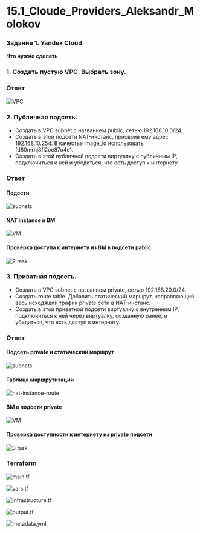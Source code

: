 # 15.1_Cloude_Providers_Aleksandr_Molokov

### Задание 1. Yandex Cloud 

**Что нужно сделать**

### 1. Создать пустую VPC. Выбрать зону.

### Ответ

![VPC](https://github.com/ALEMOLOKOV/15.1_Cloude_Providers_Aleksandr_Molokov/assets/109212419/8cb60b89-ca66-4dd4-bf67-b5a5a29f00c3)

### 2. Публичная подсеть.

 - Создать в VPC subnet с названием public, сетью 192.168.10.0/24.
 - Создать в этой подсети NAT-инстанс, присвоив ему адрес 192.168.10.254. В качестве image_id использовать fd80mrhj8fl2oe87o4e1.
 - Создать в этой публичной подсети виртуалку с публичным IP, подключиться к ней и убедиться, что есть доступ к интернету.

### Ответ

#### Подсети
![subnets](https://github.com/ALEMOLOKOV/15.1_Cloude_Providers_Aleksandr_Molokov/assets/109212419/42a54e8e-d30c-409c-862c-25011c91161f)

#### NAT instance и ВМ 

![VM](https://github.com/ALEMOLOKOV/15.1_Cloude_Providers_Aleksandr_Molokov/assets/109212419/e5052477-a2b9-4bc1-8d26-a6cf1745de68)

#### Проверка доступа к интернету из ВМ в подсети pablic

![2 task ](https://github.com/ALEMOLOKOV/15.1_Cloude_Providers_Aleksandr_Molokov/assets/109212419/d7e72fd9-83b4-4533-9392-180c8eb3b5c0)

### 3. Приватная подсеть.
 - Создать в VPC subnet с названием private, сетью 192.168.20.0/24.
 - Создать route table. Добавить статический маршрут, направляющий весь исходящий трафик private сети в NAT-инстанс.
 - Создать в этой приватной подсети виртуалку с внутренним IP, подключиться к ней через виртуалку, созданную ранее, и убедиться, что есть доступ к интернету.

### Ответ

#### Подсеть private и статический маршрут

![subnets](https://github.com/ALEMOLOKOV/15.1_Cloude_Providers_Aleksandr_Molokov/assets/109212419/6c0f2f55-6ee0-41cc-9df4-7442136c2f0c)

#### Таблица маршрутизации

![nat-instance-route](https://github.com/ALEMOLOKOV/15.1_Cloude_Providers_Aleksandr_Molokov/assets/109212419/fff3838c-43b7-4101-838c-d7cd72f7c1d4)

#### ВМ в подсети private

![VM](https://github.com/ALEMOLOKOV/15.1_Cloude_Providers_Aleksandr_Molokov/assets/109212419/919e7173-6808-440b-8c4d-b71f2f8f0a4c)

#### Проверка доступности к интернету из private подсети

![3 task](https://github.com/ALEMOLOKOV/15.1_Cloude_Providers_Aleksandr_Molokov/assets/109212419/1f80ec61-2f72-45aa-8f8f-567b55d14436)


### Terraform

![main.tf](https://github.com/ALEMOLOKOV/15.1_Cloude_Providers_Aleksandr_Molokov/blob/c805384a78a5a9e7ac8a1f665e32a9befa256313/main.tf)

![vars.tf](https://github.com/ALEMOLOKOV/15.1_Cloude_Providers_Aleksandr_Molokov/blob/8d6f83422d7141234f95dd5f24dbad90dfe0cba0/vars.tf)

![infrastructure.tf](https://github.com/ALEMOLOKOV/15.1_Cloude_Providers_Aleksandr_Molokov/blob/8d6f83422d7141234f95dd5f24dbad90dfe0cba0/infrastructure.tf)

![output.tf](https://github.com/ALEMOLOKOV/15.1_Cloude_Providers_Aleksandr_Molokov/blob/8d6f83422d7141234f95dd5f24dbad90dfe0cba0/output.tf)

![metadata.yml](https://github.com/ALEMOLOKOV/15.1_Cloude_Providers_Aleksandr_Molokov/blob/8d6f83422d7141234f95dd5f24dbad90dfe0cba0/metadata.yml)



